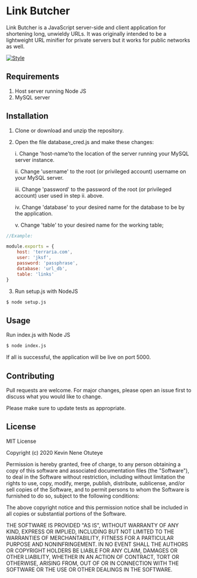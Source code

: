 # Link Butcher

Link Butcher is a JavaScript server-side and client application for shortening long, unwieldy URLs. It was originally intended to be a lightweight URL minifier for private servers but it works for public networks as well.

[![Style](https://img.shields.io/badge/-syntactic%20sugar%20-brightgreen)]()

## Requirements

1. Host server running Node JS
2. MySQL server

## Installation

1. Clone or download and unzip the repository.
2. Open the file database_cred.js and make these changes:

    i. Change 'host-name'to the location of the server running your MySQL server instance.

   ii. Change 'username' to the root (or privileged account) username on your MySQL server.

   iii. Change 'password' to the password of the root (or privileged account) user used in step ii. above.

    iv. Change 'database' to your desired name for the  database to be by the application.

     v. Change 'table' to your desired name for the working table;

```js
//Example:

module.exports = {
    host: 'terraria.com',
    user: 'jksf',
    password: 'passphrase',
    database: 'url_db',
    table: 'links'
}
```


3. Run setup.js with NodeJS 

```bash
$ node setup.js
```

## Usage
Run index.js with Node JS
```bash
$ node index.js
```
If all is successful, the application will be live on port 5000.

## Contributing
Pull requests are welcome. For major changes, please open an issue first to discuss what you would like to change.

Please make sure to update tests as appropriate.

## License
MIT License

Copyright (c) 2020 Kevin Nene Otuteye

Permission is hereby granted, free of charge, to any person obtaining a copy
of this software and associated documentation files (the "Software"), to deal
in the Software without restriction, including without limitation the rights
to use, copy, modify, merge, publish, distribute, sublicense, and/or sell
copies of the Software, and to permit persons to whom the Software is
furnished to do so, subject to the following conditions:

The above copyright notice and this permission notice shall be included in all
copies or substantial portions of the Software.

THE SOFTWARE IS PROVIDED "AS IS", WITHOUT WARRANTY OF ANY KIND, EXPRESS OR
IMPLIED, INCLUDING BUT NOT LIMITED TO THE WARRANTIES OF MERCHANTABILITY,
FITNESS FOR A PARTICULAR PURPOSE AND NONINFRINGEMENT. IN NO EVENT SHALL THE
AUTHORS OR COPYRIGHT HOLDERS BE LIABLE FOR ANY CLAIM, DAMAGES OR OTHER
LIABILITY, WHETHER IN AN ACTION OF CONTRACT, TORT OR OTHERWISE, ARISING FROM,
OUT OF OR IN CONNECTION WITH THE SOFTWARE OR THE USE OR OTHER DEALINGS IN THE
SOFTWARE.
```
```